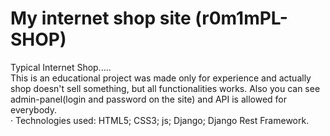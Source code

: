 # My internet shop site (r0m1mPL-SHOP)
Typical Internet Shop.....  
This is an educational project was made only for experience and actually shop doesn't sell something, but all functionalities works. Also you can see admin-panel(login and password on the site) and API is allowed for everybody.  
· Technologies used: HTML5; CSS3; js; Django; Django Rest Framework.
